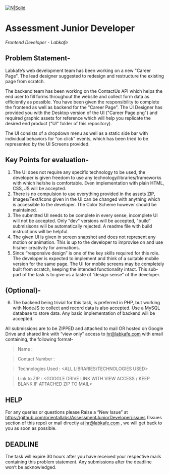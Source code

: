 [![N|Solid](https://www.labkafe.com/storage/logo.png)](https://www.labkafe.com)
# Assessment Junior Developer
_Frontend Developer - Labkafe_

## Problem Statement-
Labkafe’s web development team has been working on a new "Career Page". The lead designer suggested to redesign and restructure the existing page from scratch. 

The backend team has been working on the ContactUs API which helps the end user to fill forms throughout the website and collect form data as efficiently as possible. You have been given the responsibility to complete the frontend as well as backend for the "Career Page". The UI Designer has provided you with the Desktop version of the UI ("Career Page.png") and required graphic assets for reference which will help you replicate the desired end product ("UI" folder of this repository).

The UI consists of a dropdown menu as well as a static side bar with individual behaviors for "on click" events, which has been tried to be represented by the UI Screens provided.

## Key Points for evaluation- 
1.	The UI does not require any specific technology to be used, the developer is given freedom to use any technology/libraries/frameworks with which he/she is comfortable. Even implementation with plain HTML, CSS, JS will be accepted.  
2.  There is no compulsion to use everything provided in the assets ZIP, Images/Text/Icons given in the UI can be changed with anything which is accessible to the developer. The Color Scheme however should be maintained. 
3.	The submitted UI needs to be complete in every sense, incomplete UI will not be accepted. Only "dev" versions will be accepted, "build" submisisons will be automatically rejected. A readme file with build instructions will be helpful.
4.	The given UI is given in screen snapshot and does not represent any motion or animation. This is up to the developer to improvise on and use his/her creativity for animations.
5.	 Since “responsive design” is one of the key skills required for this role. The developer is expected to implement and think of a suitable mobile version for the same page. The UI for mobile screens may be completely built from scratch, keeping the intended functionality intact. This sub-part of the task is to give us a taste of “design sense” of the developer.

## (Optional)-
6.	 The backend being trivial for this task, is preferred in PHP, but working with NodeJS to collect and record data is also accepted. Use a MySQL database to store data. Any basic implementation of backend will be accepted. 


All submissions are to be ZIPPED and attached to mail OR hosted on Google Drive and shared link with “view only” access to hr@labkafe.com with email containing, the following format-

> Name  : <YOUR FULL NAME>

> Contact Number : <CONTACT NO.>

> Technologies Used  : <ALL LIBRARIES/TECHNOLOGIES USED>

> Link to ZIP : <GOOGLE DRIVE LINK WITH VIEW ACCESS / KEEP BLANK IF ATTACHED ZIP TO MAIL>
 

## HELP
For any queries or questions please Raise a “New Issue” at https://github.com/orientallabs/AssessmentJuniorDeveloper/issues (Issues section of this repo) or mail directly at hr@labkafe.com , we will get back to you as soon as possible. 

## DEADLINE
The task will expire 30 hours after you have received your respective mails containing this problem statement. Any submissions after the deadline won’t be acknowledged.


